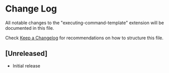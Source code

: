 # Change Log

All notable changes to the "executing-command-template" extension will be documented in this file.

Check [Keep a Changelog](http://keepachangelog.com/) for recommendations on how to structure this file.

## [Unreleased]

- Initial release